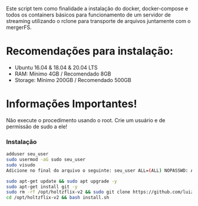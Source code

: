 Este script tem como finalidade a instalação do docker, docker-compose e todos os containers básicos para funcionamento de um servidor de streaming utilizando o rclone para transporte de arquivos juntamente com o mergerFS.

# Recomendações para instalação:

- Ubuntu 16.04 & 18.04 & 20.04 LTS
- RAM: Mínimo 4GB / Recomendado 8GB
- Storage: Mínimo 200GB / Recomendado 500GB

# Informações Importantes!

Não execute o procedimento usando o root. Crie um usuário e de permissão de sudo a ele!

### Instalação
```sh
adduser seu_user
sudo usermod -aG sudo seu_user
sudo visudo
Adicione no final do arquivo o seguinte: seu_user ALL=(ALL) NOPASSWD: ALL

sudo apt-get update && sudo apt upgrade -y
sudo apt-get install git -y
sudo rm -rf /opt/holtzflix-v2 && sudo git clone https://github.com/luizfeliperc/holtzflix-v2.git /opt/holtzflix-v2
cd /opt/holtzflix-v2 && bash install.sh
```